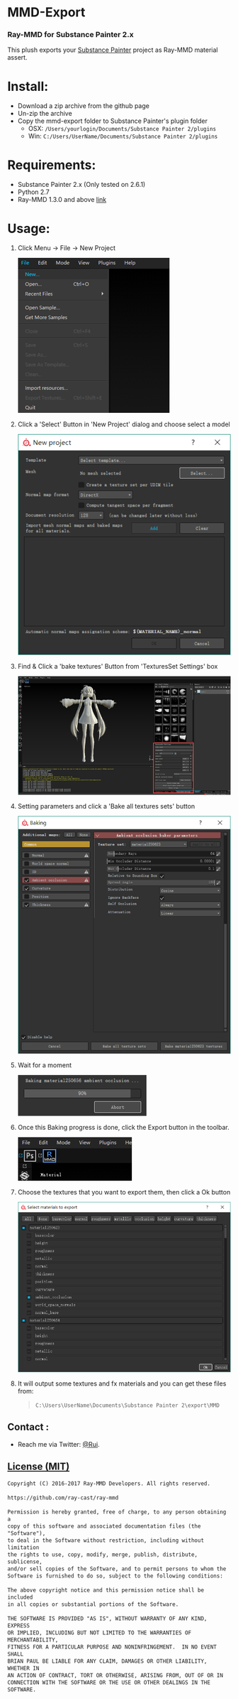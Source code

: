 MMD-Export
========
### Ray-MMD for Substance Painter 2.x ###
This plush exports your [Substance Painter](https://www.allegorithmic.com/products/substance-painter) project as Ray-MMD material assert.

Install:
========
* Download a zip archive from the github page
* Un-zip the archive
* Copy the mmd-export folder to Substance Painter's plugin folder
  * OSX: `/Users/yourlogin/Documents/Substance Painter 2/plugins`
  * Win: `C:/Users/UserName/Documents/Substance Painter 2/plugins`

Requirements:
========
* Substance Painter 2.x (Only tested on 2.6.1)
* Python 2.7
* Ray-MMD 1.3.0 and above [link](https://github.com/ray-cast/ray-mmd)

Usage:
========
1. Click Menu -> File -> New Project

   ![Alt](./images/menu.png "open new project dialog")

2. Click a 'Select' Button in 'New Project' dialog and choose select a model

   ![Alt](./images/new_project.png "choose a model")


3. Find & Click a 'bake textures' Button from 'TexturesSet Settings' box

   ![Alt](./images/TextureSetBox.png "open textureSet settings Box")

4. Setting parameters and click a 'Bake all textures sets' button

   ![Alt](./images/baking.png)

5. Wait for a moment

   ![Alt](./images/progess.png)

5. Once this Baking progress is done, click the Export button in the toolbar.

   ![Alt](./images/export.png)

6. Choose the textures that you want to export them, then click a Ok button

   ![Alt](./images/choose.png)

7. It will output some textures and fx materials and you can get these files from:
    >`C:\Users\UserName\Documents\Substance Painter 2\export\MMD`

Contact :
------------

* Reach me via Twitter: [@Rui](https://twitter.com/Rui_cg).

[License (MIT)](https://raw.githubusercontent.com/ray-cast/ray-mmd/developing/LICENSE.txt)
-------------------------------------------------------------------------------
    Copyright (C) 2016-2017 Ray-MMD Developers. All rights reserved.

    https://github.com/ray-cast/ray-mmd

    Permission is hereby granted, free of charge, to any person obtaining a
    copy of this software and associated documentation files (the "Software"),
    to deal in the Software without restriction, including without limitation
    the rights to use, copy, modify, merge, publish, distribute, sublicense,
    and/or sell copies of the Software, and to permit persons to whom the
    Software is furnished to do so, subject to the following conditions:

    The above copyright notice and this permission notice shall be included
    in all copies or substantial portions of the Software.

    THE SOFTWARE IS PROVIDED "AS IS", WITHOUT WARRANTY OF ANY KIND, EXPRESS
    OR IMPLIED, INCLUDING BUT NOT LIMITED TO THE WARRANTIES OF MERCHANTABILITY,
    FITNESS FOR A PARTICULAR PURPOSE AND NONINFRINGEMENT.  IN NO EVENT SHALL
    BRIAN PAUL BE LIABLE FOR ANY CLAIM, DAMAGES OR OTHER LIABILITY, WHETHER IN
    AN ACTION OF CONTRACT, TORT OR OTHERWISE, ARISING FROM, OUT OF OR IN
    CONNECTION WITH THE SOFTWARE OR THE USE OR OTHER DEALINGS IN THE SOFTWARE.